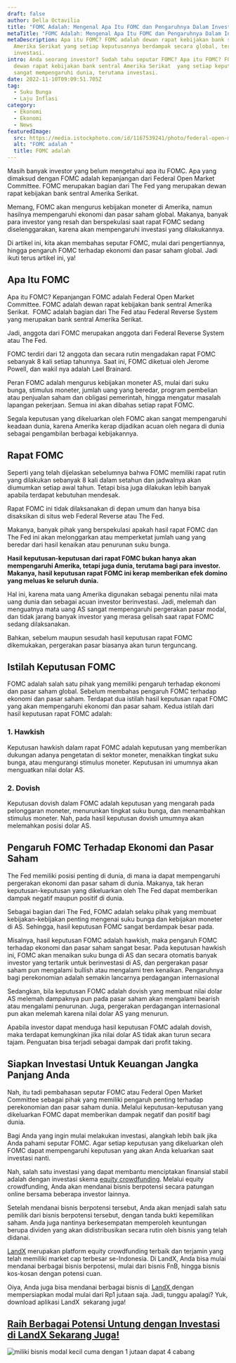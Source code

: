 ```yaml
---
draft: false
author: Della Octavilia
title: "FOMC Adalah: Mengenal Apa Itu FOMC dan Pengaruhnya Dalam Investasi"
metaTitle: "FOMC Adalah: Mengenal Apa Itu FOMC dan Pengaruhnya Dalam Investasi"
metaDescription: Apa itu FOMC? FOMC adalah dewan rapat kebijakan bank sentral
  Amerika Serikat yang setiap keputusannya berdampak secara global, terutama
  investasi.
intro: Anda seorang investor? Sudah tahu seputar FOMC? Apa itu FOMC? FOMC adalah
  dewan rapat kebijakan bank sentral Amerika Serikat  yang setiap keputusannya
  sangat mempengaruhi dunia, terutama investasi.
date: 2022-11-10T09:09:51.705Z
tag:
  - Suku Bunga
  - Laju Inflasi
category:
  - Ekonomi
  - Ekonomi
  - News
featuredImage:
  src: https://media.istockphoto.com/id/1167539241/photo/federal-open-market-commite-fomc-text-on-sticky-notes-isolated-on-office-desk.jpg?b=1&s=170667a&w=0&k=20&c=GZEtwxunXtd2SkhMtaWX7EIubvgr-s5BJ2Yodl45GBI=
  alt: "FOMC adalah "
  title: FOMC adalah
---
```

<!--StartFragment-->

Masih banyak investor yang belum mengetahui apa itu FOMC. Apa yang dimaksud dengan FOMC adalah kepanjangan dari Federal Open Market Committee. FOMC merupakan bagian dari The Fed yang merupakan dewan rapat kebijakan bank sentral Amerika Serikat.



Memang, FOMC akan mengurus kebijakan moneter di Amerika, namun hasilnya mempengaruhi ekonomi dan pasar saham global. Makanya, banyak para investor yang resah dan berspekulasi saat rapat FOMC sedang diselenggarakan, karena akan mempengaruhi investasi yang dilakukannya.



Di artikel ini, kita akan membahas seputar FOMC, mulai dari pengertiannya, hingga pengaruh FOMC terhadap ekonomi dan pasar saham global. Jadi ikuti terus artikel ini, ya!



## Apa Itu FOMC

Apa itu FOMC? Kepanjangan FOMC adalah Federal Open Market Committee. FOMC adalah dewan rapat kebijakan bank sentral Amerika Serikat.  FOMC adalah bagian dari The Fed atau Federal Reverse System yang merupakan bank sentral Amerika Serikat.



Jadi, anggota dari FOMC merupakan anggota dari Federal Reverse System atau The Fed. 

FOMC terdiri dari 12 anggota dan secara rutin mengadakan rapat FOMC sebanyak 8 kali setiap tahunnya. Saat ini, FOMC diketuai oleh Jerome Powell, dan wakil nya adalah Lael Brainard. 



Peran FOMC adalah mengurus kebijakan moneter AS, mulai dari suku bunga, stimulus moneter, jumlah uang yang beredar, program pembelian atau penjualan saham dan obligasi pemerintah, hingga mengatur masalah lapangan pekerjaan. Semua ini akan dibahas setiap rapat FOMC.



Segala keputusan yang dikeluarkan oleh FOMC akan sangat mempengaruhi keadaan dunia, karena Amerika kerap dijadikan acuan oleh negara di dunia sebagai pengambilan berbagai kebijakannya.

## Rapat FOMC

Seperti yang telah dijelaskan sebelumnya bahwa FOMC memiliki rapat rutin yang dilakukan sebanyak 8 kali dalam setahun dan jadwalnya akan diumumkan setiap awal tahun. Tetapi bisa juga dilakukan lebih banyak apabila terdapat kebutuhan mendesak.



Rapat FOMC ini tidak dilaksanakan di depan umum dan hanya bisa disaksikan di situs web Federal Reverse atau The Fed.



Makanya, banyak pihak yang berspekulasi apakah hasil rapat FOMC dan The Fed ini akan melonggarkan atau memperketat jumlah uang yang beredar dari hasil kenaikan atau penurunan suku bunga.



**Hasil keputusan-keputusan dari rapat FOMC bukan hanya akan mempengaruhi Amerika, tetapi juga dunia, terutama bagi para investor. Makanya, hasil keputusan rapat FOMC ini kerap memberikan efek domino yang meluas ke seluruh dunia.**



Hal ini, karena mata uang Amerika digunakan sebagai penentu nilai mata uang dunia dan sebagai acuan investor berinvestasi. Jadi, melemah dan menguatnya mata uang AS sangat mempengaruhi pergerakan pasar modal, dan tidak jarang banyak investor yang merasa gelisah saat rapat FOMC sedang dilaksanakan.



Bahkan, sebelum maupun sesudah hasil keputusan rapat FOMC dikemukakan, pergerakan pasar biasanya akan turun terguncang.

## Istilah Keputusan FOMC 

FOMC adalah salah satu pihak yang memiliki pengaruh terhadap ekonomi dan pasar saham global. Sebelum membahas pengaruh FOMC terhadap ekonomi dan pasar saham. Terdapat dua istilah hasil keputusan rapat FOMC yang akan mempengaruhi ekonomi dan pasar saham. Kedua istilah dari hasil keputusan rapat FOMC adalah:

### 1. Hawkish

Keputusan hawkish dalam rapat FOMC adalah keputusan yang memberikan dukungan adanya pengetatan di sektor moneter, menaikkan tingkat suku bunga, atau mengurangi stimulus moneter. Keputusan ini umumnya akan menguatkan nilai dolar AS.

### 2. Dovish

Keputusan dovish dalam FOMC adalah keputusan yang mengarah pada pelonggaran moneter, menurunkan tingkat suku bunga, dan menambahkan stimulus moneter. Nah, pada hasil keputusan dovish umumnya akan melemahkan posisi dolar AS. 



## Pengaruh FOMC Terhadap Ekonomi dan Pasar Saham

The Fed memiliki posisi penting di dunia, di mana ia dapat mempengaruhi pergerakan ekonomi dan pasar saham di dunia. Makanya, tak heran keputusan-keputusan yang dikeluarkan oleh The Fed dapat memberikan dampak negatif maupun positif di dunia.



Sebagai bagian dari The Fed, FOMC adalah selaku pihak yang membuat kebijakan-kebijakan penting mengenai suku bunga dan kebijakan moneter di AS. Sehingga, hasil keputusan FOMC sangat berdampak besar pada.



Misalnya, hasil keputusan FOMC adalah hawkish, maka pengaruh FOMC terhadap ekonomi dan pasar saham sangat besar. Pada keputusan hawkish ini, FOMC akan menaikan suku bunga di AS dan secara otomatis banyak investor yang tertarik untuk berinvestasi di AS, dan pergerakan pasar saham pun mengalami bullish atau mengalami tren kenaikan. Pengaruhnya bagi perekonomian adalah semakin lancarnya perdagangan internasional



Sedangkan, bila keputusan FOMC adalah dovish yang membuat nilai dolar AS melemah dampaknya pun pada pasar saham akan mengalami bearish atau mengalami penurunan. Juga, pergerakan perdagangan internasional pun akan melemah karena nilai dolar AS yang menurun.



Apabila investor dapat menduga hasil keputusan FOMC adalah dovish, maka terdapat kemungkinan jika nilai dolar AS tidak akan turun secara tajam. Penguatan bisa terjadi sebagai dampak dari profit taking.



## Siapkan Investasi Untuk Keuangan Jangka Panjang Anda

Nah, itu tadi pembahasan seputar FOMC atau Federal Open Market Committee sebagai pihak yang memiliki pengaruh penting terhadap perekonomian dan pasar saham dunia. Melalui keputusan-keputusan yang dikeluarkan FOMC dapat memberikan dampak negatif dan positif bagi dunia.



Bagi Anda yang ingin mulai melakukan investasi, alangkah lebih baik jika Anda pahami seputar FOMC. Agar setiap keputusan yang dikeluarkan oleh FOMC dapat mempengaruhi keputusan yang akan Anda keluarkan saat investasi nanti.



Nah, salah satu investasi yang dapat membantu menciptakan finansial stabil adalah dengan investasi skema [equity crowdfunding](https://landx.id/). Melalui equity crowdfunding, Anda akan mendanai bisnis berpotensi secara patungan online bersama beberapa investor lainnya.



Setelah mendanai bisnis berpotensi tersebut, Anda akan menjadi salah satu pemilik dari bisnis berpotensi tersebut, dengan tanda bukti kepemilikan saham. Anda juga nantinya berkesempatan memperoleh keuntungan berupa dividen yang akan didistribusikan secara rutin oleh bisnis yang telah didanai.



[LandX](https://landx.id/) merupakan platform equity crowdfunding terbaik dan terjamin yang telah memiliki market cap terbesar se-Indonesia. Di LandX, Anda bisa mulai mendanai berbagai bisnis berpotensi, mulai dari bisnis FnB, hingga bisnis kos-kosan dengan potensi cuan.



Oiya, Anda juga bisa mendanai berbagai bisnis di [LandX ](https://landx.id/)dengan mempersiapkan modal mulai dari Rp1 jutaan saja. Jadi, tunggu apalagi? Yuk, download aplikasi LandX  sekarang juga!

## [Raih Berbagai Potensi Untung dengan Investasi di LandX Sekarang Juga!](https://app.landx.id/?utm_source=Organic+Page&utm_medium=Content+Blog&utm_campaign=BlogLandX&utm_id=Blog)

[](https://app.landx.id/?utm_source=Organic+Page&utm_medium=Content+Blog&utm_campaign=BlogLandX&utm_id=Blog)<!--EndFragment-->

<!--StartFragment-->

![miliki bisnis modal kecil cuma dengan 1 jutaan dapat 4 cabang ](https://accountgram-production.sfo2.cdn.digitaloceanspaces.com/landx_ghost/2021/11/jadi-owner-bisnis-hanya-1-jutaan-dengan-cuan-yang-sangat-menjanjikan.png)

<!--EndFragment-->